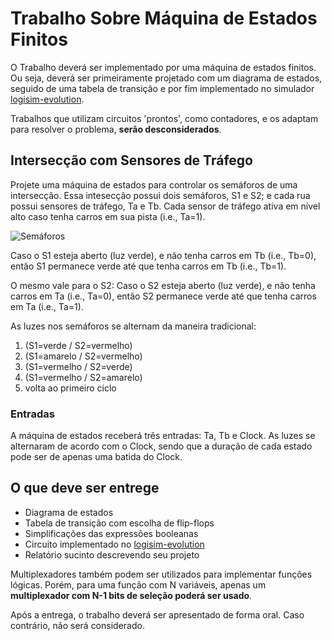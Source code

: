 # Trabalho Sobre Máquina de Estados Finitos

O Trabalho deverá ser implementado por uma máquina de estados finitos. Ou seja, deverá ser primeiramente projetado com um diagrama de estados, seguido de uma tabela de transição e por fim implementado no simulador [logisim-evolution](https://github.com/logisim-evolution/logisim-evolution). 

Trabalhos que utilizam circuitos 'prontos', como contadores, e os adaptam para resolver o problema, **serão desconsiderados**.

## Intersecção com Sensores de Tráfego

Projete uma máquina de estados para controlar os semáforos de uma intersecção.
Essa intesecção possui dois semáforos, S1 e S2; e cada rua possui sensores de tráfego, Ta e Tb. 
Cada sensor de tráfego ativa em nível alto caso tenha carros em sua pista (i.e., Ta=1).

![Semáforos](./imgs/traffic_intersection_sensors.png)

Caso o S1 esteja aberto (luz verde), e não tenha carros em Tb (i.e., Tb=0), então S1 permanece verde até que tenha carros em Tb (i.e., Tb=1).

O mesmo vale para o S2: Caso o S2 esteja aberto (luz verde), e não tenha carros em Ta (i.e., Ta=0), então S2 permanece verde até que tenha carros em Ta (i.e., Ta=1).

As luzes nos semáforos se alternam da maneira tradicional:

1. (S1=verde / S2=vermelho)
2. (S1=amarelo / S2=vermelho)
3. (S1=vermelho / S2=verde)
4. (S1=vermelho / S2=amarelo)
5. volta ao primeiro ciclo

### Entradas

A máquina de estados receberá três entradas: Ta, Tb e Clock. As luzes se alternaram de acordo com o Clock, sendo que a duração de cada estado pode ser de apenas uma batida do Clock.

## O que deve ser entrege

- Diagrama de estados
- Tabela de transição com escolha de flip-flops
- Simplificações das expressões booleanas
- Circuito implementado no [logisim-evolution](https://github.com/logisim-evolution/logisim-evolution)
- Relatório sucinto descrevendo seu projeto

Multiplexadores também podem ser utilizados para implementar funções lógicas. Porém, para uma função com N variáveis, apenas um **multiplexador com N-1 bits de seleção poderá ser usado**.

Após a entrega, o trabalho deverá ser apresentado de forma oral. Caso contrário, não será considerado.
